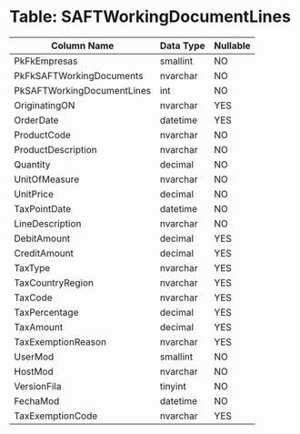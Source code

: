 # Table: SAFTWorkingDocumentLines

| Column Name | Data Type | Nullable |
|-------------|-----------|----------|
| PkFkEmpresas | smallint | NO |
| PkFkSAFTWorkingDocuments | nvarchar | NO |
| PkSAFTWorkingDocumentLines | int | NO |
| OriginatingON | nvarchar | YES |
| OrderDate | datetime | YES |
| ProductCode | nvarchar | NO |
| ProductDescription | nvarchar | NO |
| Quantity | decimal | NO |
| UnitOfMeasure | nvarchar | NO |
| UnitPrice | decimal | NO |
| TaxPointDate | datetime | NO |
| LineDescription | nvarchar | NO |
| DebitAmount | decimal | YES |
| CreditAmount | decimal | YES |
| TaxType | nvarchar | YES |
| TaxCountryRegion | nvarchar | YES |
| TaxCode | nvarchar | YES |
| TaxPercentage | decimal | YES |
| TaxAmount | decimal | YES |
| TaxExemptionReason | nvarchar | YES |
| UserMod | smallint | NO |
| HostMod | nvarchar | NO |
| VersionFila | tinyint | NO |
| FechaMod | datetime | NO |
| TaxExemptionCode | nvarchar | YES |
